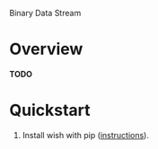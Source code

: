 Binary Data Stream

Overview
================================================================================

**TODO**

Quickstart
================================================================================

 1. Install wish with pip ([instructions](installation)).

 

